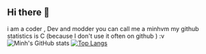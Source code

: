 ## Hi there 👋
i am a coder , Dev and modder
you can call me a minhvm
my github statistics is C (because I don't use it often on github ) :v
![Minh's GitHub stats](https://github-readme-stats.vercel.app/api?username=minhvmware&show_icons=true&theme=radical)
[![Top Langs](https://github-readme-stats.vercel.app/api/top-langs/?username=minhvmware)](https://github.com/anuraghazra/github-readme-stats)